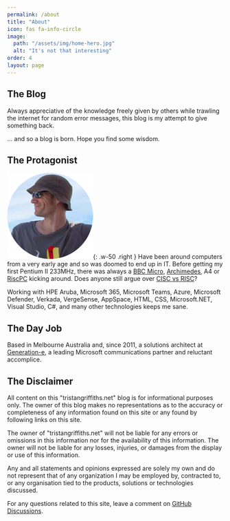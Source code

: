 ```yaml
---
permalink: /about
title: "About"
icon: fas fa-info-circle
image:
  path: "/assets/img/home-hero.jpg"
  alt: "It's not that interesting"
order: 4
layout: page
---
```


## The Blog

Always appreciative of the knowledge freely given by others while trawling the internet for random error messages, this blog is my attempt to give something back.

... and so a blog is born. Hope you find some wisdom.

## The Protagonist

![Me](/assets/img/selfie.png){: .w-50 .right }
Have been around computers from a very early age and so was doomed to end up in IT. Before getting my first Pentium II 233MHz, there was always a [BBC Micro](https://en.wikipedia.org/wiki/BBC_Micro), [Archimedes](https://en.wikipedia.org/wiki/Acorn_Archimedes), A4 or [RiscPC](https://en.wikipedia.org/wiki/RiscPC) kicking around. Does anyone still argue over [CISC vs RISC](https://www.google.com.au/search?q=cisc+vs+risc)?

Working with HPE Aruba, Microsoft 365, Microsoft Teams, Azure, Microsoft Defender, Verkada, VergeSense, AppSpace, HTML, CSS, Microsoft.NET, Visual Studio, C#, and many other technologies keeps me sane.

## The Day Job

Based in Melbourne Australia and, since 2011, a solutions architect at [Generation-e](https://www.generation-e.co/), a leading Microsoft communications partner and reluctant accomplice.

## The Disclaimer

All content on this "tristangriffiths.net" blog is for informational purposes only. The owner of this blog makes no representations as to the accuracy or completeness of any information found on this site or any found by following links on this site.

The owner of "tristangriffiths.net" will not be liable for any errors or omissions in this information nor for the availability of this information. The owner will not be liable for any losses, injuries, or damages from the display or use of this information.

Any and all statements and opinions expressed are solely my own and do not represent that of any organization I may be employed by, contracted to, or any organisation tied to the products, solutions or technologies discussed.

For any questions related to this site, leave a comment on [GitHub Discussions](https://github.com/monkeyatcomputer/monkeyatcomputer.github.io/discussions).